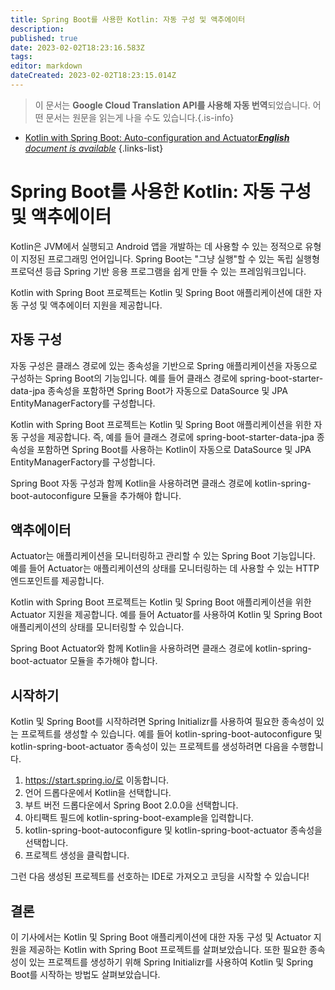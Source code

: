 ```yaml
---
title: Spring Boot를 사용한 Kotlin: 자동 구성 및 액추에이터
description: 
published: true
date: 2023-02-02T18:23:16.583Z
tags: 
editor: markdown
dateCreated: 2023-02-02T18:23:15.014Z
---
```


> 이 문서는 **Google Cloud Translation API를 사용해 자동 번역**되었습니다.
어떤 문서는 원문을 읽는게 나을 수도 있습니다.{.is-info}



- [Kotlin with Spring Boot: Auto-configuration and Actuator***English** document is available*](/en/Knowledge-base/Kotlin/kotlin-with-spring-boot-auto-configuration-and-actuator)
{.links-list}


# Spring Boot를 사용한 Kotlin: 자동 구성 및 액추에이터

Kotlin은 JVM에서 실행되고 Android 앱을 개발하는 데 사용할 수 있는 정적으로 유형이 지정된 프로그래밍 언어입니다. Spring Boot는 "그냥 실행"할 수 있는 독립 실행형 프로덕션 등급 Spring 기반 응용 프로그램을 쉽게 만들 수 있는 프레임워크입니다.

Kotlin with Spring Boot 프로젝트는 Kotlin 및 Spring Boot 애플리케이션에 대한 자동 구성 및 액추에이터 지원을 제공합니다.

## 자동 구성

자동 구성은 클래스 경로에 있는 종속성을 기반으로 Spring 애플리케이션을 자동으로 구성하는 Spring Boot의 기능입니다. 예를 들어 클래스 경로에 spring-boot-starter-data-jpa 종속성을 포함하면 Spring Boot가 자동으로 DataSource 및 JPA EntityManagerFactory를 구성합니다.

Kotlin with Spring Boot 프로젝트는 Kotlin 및 Spring Boot 애플리케이션을 위한 자동 구성을 제공합니다. 즉, 예를 들어 클래스 경로에 spring-boot-starter-data-jpa 종속성을 포함하면 Spring Boot를 사용하는 Kotlin이 자동으로 DataSource 및 JPA EntityManagerFactory를 구성합니다.

Spring Boot 자동 구성과 함께 Kotlin을 사용하려면 클래스 경로에 kotlin-spring-boot-autoconfigure 모듈을 추가해야 합니다.

## 액추에이터

Actuator는 애플리케이션을 모니터링하고 관리할 수 있는 Spring Boot 기능입니다. 예를 들어 Actuator는 애플리케이션의 상태를 모니터링하는 데 사용할 수 있는 HTTP 엔드포인트를 제공합니다.

Kotlin with Spring Boot 프로젝트는 Kotlin 및 Spring Boot 애플리케이션을 위한 Actuator 지원을 제공합니다. 예를 들어 Actuator를 사용하여 Kotlin 및 Spring Boot 애플리케이션의 상태를 모니터링할 수 있습니다.

Spring Boot Actuator와 함께 Kotlin을 사용하려면 클래스 경로에 kotlin-spring-boot-actuator 모듈을 추가해야 합니다.

## 시작하기

Kotlin 및 Spring Boot를 시작하려면 Spring Initializr를 사용하여 필요한 종속성이 있는 프로젝트를 생성할 수 있습니다. 예를 들어 kotlin-spring-boot-autoconfigure 및 kotlin-spring-boot-actuator 종속성이 있는 프로젝트를 생성하려면 다음을 수행합니다.

1. https://start.spring.io/로 이동합니다.
2. 언어 드롭다운에서 Kotlin을 선택합니다.
3. 부트 버전 드롭다운에서 Spring Boot 2.0.0을 선택합니다.
4. 아티팩트 필드에 kotlin-spring-boot-example을 입력합니다.
5. kotlin-spring-boot-autoconfigure 및 kotlin-spring-boot-actuator 종속성을 선택합니다.
6. 프로젝트 생성을 클릭합니다.

그런 다음 생성된 프로젝트를 선호하는 IDE로 가져오고 코딩을 시작할 수 있습니다!

## 결론

이 기사에서는 Kotlin 및 Spring Boot 애플리케이션에 대한 자동 구성 및 Actuator 지원을 제공하는 Kotlin with Spring Boot 프로젝트를 살펴보았습니다. 또한 필요한 종속성이 있는 프로젝트를 생성하기 위해 Spring Initializr를 사용하여 Kotlin 및 Spring Boot를 시작하는 방법도 살펴보았습니다.